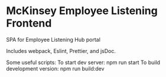 # McKinsey Employee Listening Frontend

SPA for Employee Listening Hub portal

Includes webpack, Eslint, Prettier, and jsDoc.

Some useful scripts:
To start dev server: npm run start
To build development version: npm run build:dev

